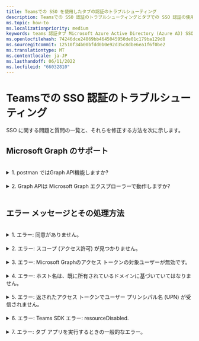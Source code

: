```yaml
---
title: Teamsでの SSO を使用したタブの認証のトラブルシューティング
description: Teamsでの SSO 認証のトラブルシューティングとタブでの SSO 認証の使用方法
ms.topic: how-to
ms.localizationpriority: medium
keywords: teams 認証タブ Microsoft Azure Active Directory (Azure AD) SSO エラーに関する質問
ms.openlocfilehash: 74246dce24869bb4645045950de01c179ba129d8
ms.sourcegitcommit: 12510f34b00bfdd0b0e92d35c8dbe6ea1f6f0be2
ms.translationtype: MT
ms.contentlocale: ja-JP
ms.lasthandoff: 06/11/2022
ms.locfileid: "66032810"
---
```

# <a name="troubleshooting-sso-authentication-in-teams"></a>Teamsでの SSO 認証のトラブルシューティング

SSO に関する問題と質問の一覧と、それらを修正する方法を次に示します。
<br>

## <a name="support-for-microsoft-graph"></a>Microsoft Graph のサポート

<br>
<details>
<summary>1. postman ではGraph API機能しますか?</summary>
<br>
Microsoft Graph Postman コレクションは、Microsoft Graph API で使用できます。

詳細については、「[Microsoft Graph API で Postman を使用する](/graph/use-postman)」をご覧ください。
</details>
<br>
<details>
<summary>2. Graph APIは Microsoft Graph エクスプローラーで動作しますか?</summary>
<br>
はい、Graph APIは Microsoft Graph エクスプローラーで動作します。

詳細については、[エクスプローラー Graph参照してください](https://developer.microsoft.com/graph/graph-explorer)。

</details>
<br>

## <a name="error-messages-and-how-to-handle-them"></a>エラー メッセージとその処理方法

<br>
<details>
<summary>1. エラー: 同意がありません。</summary>
<br>
Azure AD は、Microsoft Graph リソースへのアクセス要求を受け取ると、ユーザー (またはテナント管理者) がこのリソースに対する同意を与えたかどうかを確認します。 ユーザーまたは管理者からの同意の記録がない場合、Azure AD は Web サービスにエラー メッセージを送信します。

コードでは、エラーを処理する方法 (たとえば、403 Forbidden 応答の本文) にクライアントに指示する必要があります。

- 管理者のみが同意できる Microsoft Graph スコープがタブ アプリに必要な場合は、コードでエラーが生成されるはずです。
- 唯一必要なスコープに対して同意できるのがユーザーである場合は、コードはユーザー認証の代替システムにフォールバックする必要があります。

</details>
<br>
<details>
<summary>2. エラー: スコープ (アクセス許可) が見つかりません。</summary>
<br>
このエラーは、開発中にのみ発生します。

このエラーを処理するには、サーバー側のコードからクライアントに 403 Forbidden 応答を送信する必要があります。 エラーをコンソールに記録するか、ログに記録する必要があります。
</details>
<br>
<details>
<summary>3. エラー: Microsoft Graphのアクセス トークンの対象ユーザーが無効です。</summary>
<br>
サーバー側のコードは、クライアントに 403 Forbidden 応答を送信して、ユーザーにメッセージを表示する必要があります。 また、エラーをコンソールに記録するか、ログに記録することをお勧めします。
</details>
<br>
<details>
<summary>4. エラー: ホスト名は、既に所有されているドメインに基づいていてはなりません。</summary>
<br>
このエラーは、次の 2 つのシナリオのいずれかで発生します。

1. カスタム ドメインは Azure AD に追加されません。 カスタム ドメインを Azure AD に追加して登録するには、 [Azure AD にカスタム ドメイン名を追加する手順に](/azure/active-directory/fundamentals/add-custom-domain) 従い、手順に従って [アクセス トークンのスコープ](tab-sso-register-aad.md#configure-scope-for-access-token) をもう一度構成します。
1. Microsoft 365 テナントで管理者資格情報を使用してサインインしていません。 管理者としてMicrosoft 365にサインインします。

</details>
<br>
<details>
<summary>5. エラー: 返されたアクセス トークンでユーザー プリンシパル名 (UPN) が受信されません。</summary>
<br>
AZURE AD では、オプションの要求として UPN を追加できます。

詳細については、「 [省略可能な要求をアプリに提供し](/azure/active-directory/develop/active-directory-optional-claims) 、 [トークンにアクセス](/azure/active-directory/develop/access-tokens)する」を参照してください。
</details>
<br>
<details>
<summary>6. エラー: Teams SDK エラー: resourceDisabled.</summary>
<br>
このエラーを回避するには、Azure AD アプリの登録とTeams クライアントでアプリケーション ID URI が正しく構成されていることを確認します。

アプリケーション ID URI の詳細については、「 [API を公開するには](tab-sso-register-aad.md#to-expose-an-api)」を参照してください。

</details>
<br>

<details>
<summary>7. エラー: タブ アプリを実行するときの一般的なエラー。</summary>
<br>
Azure AD で行われた 1 つ以上のアプリ構成が正しくない場合、一般的なエラーが表示されることがあります。 このエラーを解決するには、コードで構成されたアプリの詳細とTeams マニフェストが Azure AD の値と一致するかどうかを確認します。

次の図は、Azure AD で構成されたアプリの詳細の例を示しています。

:::image type="content" source="../../../assets/images/authentication/teams-sso-tabs/azure-app-details.png" alt-text="Azure AD のアプリ構成値" border="false":::

Azure AD、クライアント側コード、Teams アプリ マニフェストの間で、次の値が一致することを確認します。

- **アプリ ID**: Azure AD で生成したアプリ ID は、コードとマニフェスト ファイルTeams同じである必要があります。 マニフェストのアプリ ID が Azure AD の **アプリケーション (クライアント) ID** と一致Teams確認します。

- **アプリ シークレット**: アプリのバックエンドで構成されたアプリ シークレットは、Azure AD の **クライアント資格情報** と一致する必要があります。
    クライアント シークレットの有効期限が切れているかどうかも確認する必要があります。

- **アプリケーション ID URI**: コードとアプリ マニフェスト ファイル内のアプリ ID URI Teams Azure AD の **アプリケーション ID URI と** 一致する必要があります。

- **アプリのアクセス許可**: スコープで定義したアクセス許可がアプリの要件に従っているかどうかを確認します。 その場合は、アクセス トークンでユーザーに付与されたかどうかを確認します。

- **管理者の同意**: いずれかのスコープで管理者の同意が必要な場合は、特定のスコープに対してユーザーに同意が付与されているかどうかを確認します。

さらに、タブ アプリに送信されたアクセス トークンを調べて、次の値が正しいかどうかを確認します。

- **対象ユーザー (aud)**: トークン内のアプリ ID が Azure AD で指定されているように正しいかどうかを確認します。
- **テナント ID(tid)**: トークンに記載されているテナントが正しいかどうかを確認します。
- **ユーザー ID (preferred_username)**: ユーザー ID が、現在のユーザーがアクセスするスコープのアクセス トークン要求のユーザー名と一致するかどうかを確認します。
- **スコープ (scp)**: アクセス トークンが要求されるスコープが正しく、Azure AD で定義されているかどうかを確認します。
- **Azure AD バージョン 1.0 または 2.0 (ver)**: Azure AD のバージョンが正しいかどうかを確認します。

[JWT](https://jwt.ms) を使用してトークンを検査できます。

</details>
